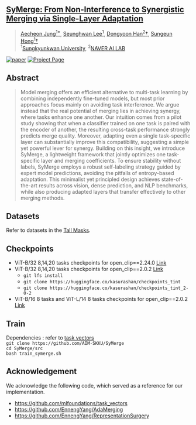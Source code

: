 ## [SyMerge: From Non-Interference to Synergistic Merging via Single-Layer Adaptation](https://arxiv.org/abs/2412.19098)

> [Aecheon Jung<sup>1*](https://github.com/kasurashan), [Seunghwan Lee<sup>1](https://github.com/nomis911), [Dongyoon Han<sup>2</sup>&dagger;](https://dongyoonhan.github.io/), [Sungeun Hong<sup>1</sup>&dagger;](https://www.csehong.com/) <br>
> <sup>1</sup>[Sungkyunkwan University](https://www.skku.edu/eng/index.do), <sup>2</sup>[NAVER AI LAB](https://naver-career.gitbook.io/en/teams/clova-cic/ai-lab)

[![paper](https://img.shields.io/badge/arXiv-Paper-red.svg)](https://arxiv.org/abs/2412.19098)
[![Project Page](https://img.shields.io/badge/Project-Page-blue?logo=github)](https://aim-skku.github.io/SyMerge/)


## Abstract
>Model merging offers an efficient alternative to multi-task learning by combining independently fine-tuned models, but most prior approaches focus mainly on avoiding task interference. We argue instead that the real potential of merging lies in achieving synergy, where tasks enhance one another. Our intuition comes from a pilot study showing that when a classifier trained on one task is paired with the encoder of another, the resulting cross-task performance strongly predicts merge quality. Moreover, adapting even a single task-specific layer can substantially improve this compatibility, suggesting a simple yet powerful lever for synergy. Building on this insight, we introduce SyMerge, a lightweight framework that jointly optimizes one task-specific layer and merging coefficients. To ensure stability without labels, SyMerge employs a robust self-labeling strategy guided by expert model predictions, avoiding the pitfalls of entropy-based adaptation. This minimalist yet principled design achieves state-of-the-art results across vision, dense prediction, and NLP benchmarks, while also producing adapted layers that transfer effectively to other merging methods.


## Datasets
Refer to datasets in the [Tall Masks](https://github.com/nik-dim/tall_masks?tab=readme-ov-file#datasets).

## Checkpoints
* ViT-B/32 8,14,20 tasks checkpoints for open_clip==2.24.0 [Link](https://huggingface.co/kasurashan/checkpoints_tint)
* ViT-B/32 8,14,20 tasks checkpoints for open_clip==2.0.2 [Link](https://huggingface.co/kasurashan/checkpoints_tint_2-0-2)
  - `git lfs install`
  - `git clone https://huggingface.co/kasurashan/checkpoints_tint` 
  - `git clone https://huggingface.co/kasurashan/checkpoints_tint_2-0-2`
* ViT-B/16 8 tasks and ViT-L/14 8 tasks checkpoints for open_clip==2.0.2 [Link](https://github.com/mlfoundations/task_vectors?tab=readme-ov-file#checkpoints)

## Train
Dependencies : refer to [task vectors](https://github.com/mlfoundations/task_vectors) \
`git clone https://github.com/AIM-SKKU/SyMerge` \
`cd SyMerge/src` \
`bash train_symerge.sh`


## Acknowledgement
We acknowledge the following code, which served as a reference for our implementation.
- https://github.com/mlfoundations/task_vectors 
- https://github.com/EnnengYang/AdaMerging
- https://github.com/EnnengYang/RepresentationSurgery
